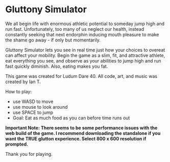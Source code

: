 # Gluttony Simulator

We all begin life with enormous athletic potential to someday jump high and run fast. Unfortunately, too many of us neglect our health, instead constantly seeking that next endorphin inducing mouth pleasure to make the shame go away - if only but momentarily.

Gluttony Simulator lets you see in real time just how your choices to overeat can affect your mobility. Begin the game as a slim, fit, and attractive athlete, eat everything you see, and observe as your abilities to jump high and run fast quickly diminish. Also, eating makes you fat.

This game was created for Ludum Dare 40. All code, art, and music was created by Ian T.

How to play:

* use WASD to move
* use mouse to look around
* use SPACE to jump
* Goal: Eat as much food as you can before time runs out

**Important Note: There seems to be some performance issues with the web build of the game. I recommend downloading the standalone if you want the TRUE glutton experience.  Select 800 x 600 resolution if prompted.**

Thank you for playing.
